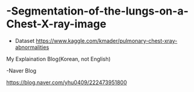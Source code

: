 # -Segmentation-of-the-lungs-on-a-Chest-X-ray-image
- Dataset
﻿https://www.kaggle.com/kmader/pulmonary-chest-xray-abnormalities﻿
 
 My Explaination Blog(Korean, not English)
 
 -Naver Blog
 
 https://blog.naver.com/yhu0409/222473951800
 
